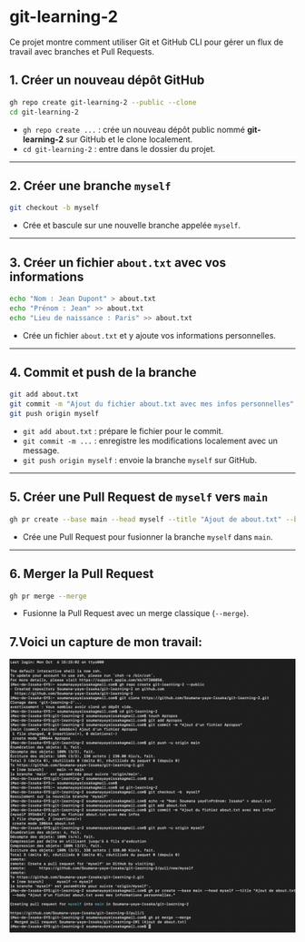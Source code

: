 # git-learning-2

Ce projet montre comment utiliser Git et GitHub CLI pour gérer un flux de travail avec branches et Pull Requests.

## 1. Créer un nouveau dépôt GitHub

```bash
gh repo create git-learning-2 --public --clone
cd git-learning-2
```
- `gh repo create ...` : crée un nouveau dépôt public nommé **git-learning-2** sur GitHub et le clone localement.
- `cd git-learning-2` : entre dans le dossier du projet.

---

## 2. Créer une branche `myself`

```bash
git checkout -b myself
```
- Crée et bascule sur une nouvelle branche appelée `myself`.

---

## 3. Créer un fichier `about.txt` avec vos informations

```bash
echo "Nom : Jean Dupont" > about.txt
echo "Prénom : Jean" >> about.txt
echo "Lieu de naissance : Paris" >> about.txt
```
- Crée un fichier `about.txt` et y ajoute vos informations personnelles.

---

## 4. Commit et push de la branche

```bash
git add about.txt
git commit -m "Ajout du fichier about.txt avec mes infos personnelles"
git push origin myself
```
- `git add about.txt` : prépare le fichier pour le commit.
- `git commit -m ...` : enregistre les modifications localement avec un message.
- `git push origin myself` : envoie la branche `myself` sur GitHub.

---

## 5. Créer une Pull Request de `myself` vers `main`

```bash
gh pr create --base main --head myself --title "Ajout de about.txt" --body "Ce PR ajoute mes informations personnelles."
```
- Crée une Pull Request pour fusionner la branche `myself` dans `main`.

---

## 6. Merger la Pull Request

```bash
gh pr merge --merge
```
- Fusionne la Pull Request avec un merge classique (`--merge`).

## 7.Voici un capture de mon travail:
![](./Exo2-github.png)